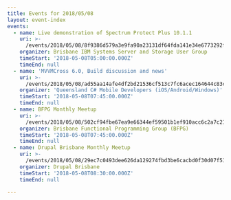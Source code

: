 ```yaml
---
title: Events for 2018/05/08
layout: event-index
events:
  - name: Live demonstration of Spectrum Protect Plus 10.1.1
    uri: >-
      /events/2018/05/08/8f9386d579a3e9fa90a23131df64fda141e34e6773292f09e01fb9402fc26a7b
    organizer: Brisbane IBM Systems Server and Storage User Group
    timeStart: '2018-05-08T05:00:00.000Z'
    timeEnd: null
  - name: 'MVVMCross 6.0, Build discussion and news'
    uri: >-
      /events/2018/05/08/ad55aa14afe4df2bd21536cf513c7fc6acec164644c83c98e29402ee554a8896
    organizer: 'Queensland C# Mobile Developers (iOS/Android/Windows)'
    timeStart: '2018-05-08T07:45:00.000Z'
    timeEnd: null
  - name: BFPG Monthly Meetup
    uri: >-
      /events/2018/05/08/502cf94fbe67ea9e66344ef59501b1ef910acc6c2a7c21a130d9fae0244eee5c
    organizer: Brisbane Functional Programming Group (BFPG)
    timeStart: '2018-05-08T07:45:00.000Z'
    timeEnd: null
  - name: Drupal Brisbane Monthly Meetup
    uri: >-
      /events/2018/05/08/29ec7c0493dee626da129274fbd3be6cacbd0f30d07f51005d27d7dfc74d316b
    organizer: Drupal Brisbane
    timeStart: '2018-05-08T08:30:00.000Z'
    timeEnd: null

---
```


